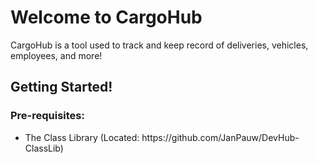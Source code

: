 # Welcome to CargoHub

CargoHub is a tool used to track and keep record of deliveries, vehicles, employees, and more!

<h2>Getting Started!</h2>
<h3>Pre-requisites:</h3>
<ul>
  <li>The Class Library (Located: https://github.com/JanPauw/DevHub-ClassLib)</li>
</ul>
